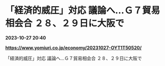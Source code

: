 # 「経済的威圧」対応 議論へ…Ｇ７貿易相会合 ２８、２９日に大阪で

**2023-10-27 20:40**

**https://www.yomiuri.co.jp/economy/20231027-OYT1T50520/**

「経済的威圧」対応 議論へ…Ｇ７貿易相会合 ２８、２９日に大阪で